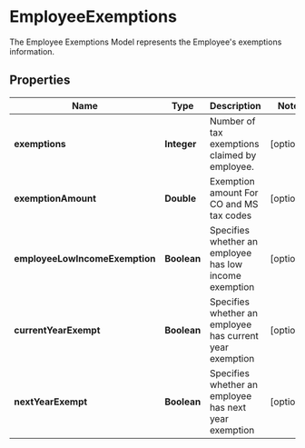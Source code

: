 

# EmployeeExemptions

The Employee Exemptions Model represents the Employee's exemptions information.

## Properties

| Name | Type | Description | Notes |
|------------ | ------------- | ------------- | -------------|
|**exemptions** | **Integer** | Number of tax exemptions claimed by employee.  |  [optional] |
|**exemptionAmount** | **Double** | Exemption amount For CO and MS tax codes |  [optional] |
|**employeeLowIncomeExemption** | **Boolean** | Specifies whether an employee has low income exemption              |  [optional] |
|**currentYearExempt** | **Boolean** | Specifies whether an employee has current year exemption              |  [optional] |
|**nextYearExempt** | **Boolean** | Specifies whether an employee has next year exemption               |  [optional] |



